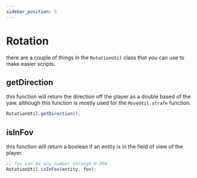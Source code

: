 ```yaml
---
sidebar_position: 5
---
```


# Rotation

there are a couple of things in the `RotationUtil` class that you can use to make easier scripts.

## getDirection

this function will return the direction off the player as a double based of the yaw. although
this function is mostly used for the `MoveUtil.strafe` function.

```js
RotationUtil.getDirection();
```

## isInFov

this function will return a boolean if an entity is in the field of view of the player.

```js
// fov can be any number through 0-360
RotationUtil.isInFov(entity, fov);
```